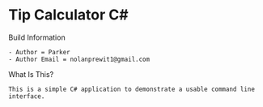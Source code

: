 # Tip Calculator C#

Build Information 

    - Author = Parker
    - Author Email = nolanprewit1@gmail.com


What Is This? 

    This is a simple C# application to demonstrate a usable command line interface.

